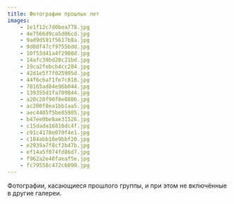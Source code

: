 ```yaml
---
title: Фотографии прошлых лет
images:
    - 1e1f12c7d0bea778.jpg
    - 4e7566d9ca5d06cd.jpg
    - 9ad9d591f5617b8a.jpg
    - 9d88f47cf9755bdd.jpg
    - 10f53d41a4f2908d.jpg
    - 14afc39bd20c21bd.jpg
    - 19ca2febcb4cc284.jpg
    - 42d1e5f7f025995d.jpg
    - 44f6c6af1fe7c818.jpg
    - 78165ad84e96b044.jpg
    - 139355d1fa709844.jpg
    - a20c28f90f8e8886.jpg
    - ac200f8ea1bb1aa5.jpg
    - aec4485f5be85985.jpg
    - b47ee0be8ae31526.jpg
    - c15dada16816dc4f.jpg
    - c91c4178e070f4e1.jpg
    - c184abb10e9bbf20.jpg
    - e2939a7f8cf2b47b.jpg
    - ef14a5f074fd86d7.jpg
    - f962a2e40faeaf5e.jpg
    - fc79558c472c6099.jpg
---
```

Фотографии, касающиеся прошлого группы, и при этом не включённые в другие галереи.
